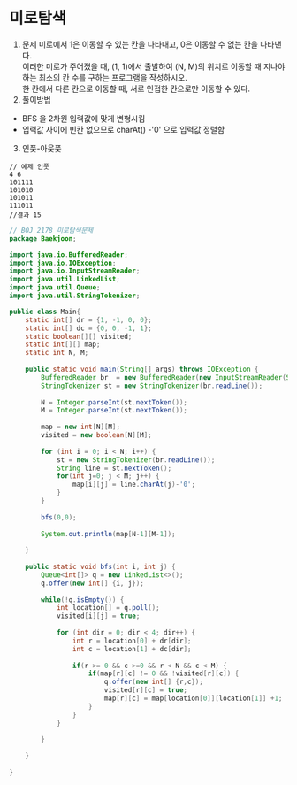 # 미로탐색 
1. 문제 
미로에서 1은 이동할 수 있는 칸을 나타내고, 0은 이동할 수 없는 칸을 나타낸다. <br>이러한 미로가 주어졌을 때, (1, 1)에서 출발하여 (N, M)의 위치로 이동할 때 지나야 하는 최소의 칸 수를 구하는 프로그램을 작성하시오. <br>한 칸에서 다른 칸으로 이동할 때, 서로 인접한 칸으로만 이동할 수 있다.
2. 풀이방법
* BFS 을 2차원 입력값에 맞게 변형시킴 
* 입력값 사이에 빈칸 없으므로 charAt() -'0' 으로 입력값 정렬함 

3. 인풋-아웃풋
```
// 예제 인풋
4 6
101111
101010
101011
111011
//결과 15
```


```java
// BOJ 2178 미로탐색문제 
package Baekjoon;

import java.io.BufferedReader;
import java.io.IOException;
import java.io.InputStreamReader;
import java.util.LinkedList;
import java.util.Queue;
import java.util.StringTokenizer;

public class Main{
	static int[] dr = {1, -1, 0, 0};
	static int[] dc = {0, 0, -1, 1};
	static boolean[][] visited;
	static int[][] map;
	static int N, M;
	
	public static void main(String[] args) throws IOException {
		BufferedReader br  = new BufferedReader(new InputStreamReader(System.in));
		StringTokenizer st = new StringTokenizer(br.readLine());
		
		N = Integer.parseInt(st.nextToken());
		M = Integer.parseInt(st.nextToken());
		
		map = new int[N][M];
		visited = new boolean[N][M];
		
		for (int i = 0; i < N; i++) {
			st = new StringTokenizer(br.readLine());
			String line = st.nextToken();
			for(int j=0; j < M; j++) {
				map[i][j] = line.charAt(j)-'0';
			}
		}
		
		bfs(0,0);
		
		System.out.println(map[N-1][M-1]);
		
	}
	
	public static void bfs(int i, int j) {
		Queue<int[]> q = new LinkedList<>();
		q.offer(new int[] {i, j});
		
		while(!q.isEmpty()) {
			int location[] = q.poll();
			visited[i][j] = true;
			
			for (int dir = 0; dir < 4; dir++) {
				int r = location[0] + dr[dir];
				int c = location[1] + dc[dir];
				
				if(r >= 0 && c >=0 && r < N && c < M) {
					if(map[r][c] != 0 && !visited[r][c]) {
						q.offer(new int[] {r,c});
						visited[r][c] = true;
						map[r][c] = map[location[0]][location[1]] +1;
					}
				}
			}
			
		}
		
	}
	
}

```
